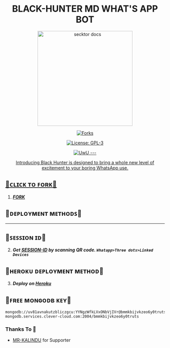 <h1 align="center">BLACK-HUNTER MD WHAT'S APP BOT</h1>
 
 <p align="center">  
  <a href="https://github.com/MR-SACHIYA1">
    <img alt="secktor docs" height="300" src="https://telegra.ph/file/a267bb4341e4a11e42eb9.jpg">    
   </a>
</p>
<p align="center">
  <a href="" target="_blank">
    <img alt="Forks" src="https://img.shields.io/github/forks/MR-SACHIYA1/BLACK-HUNTER" />
  </a> 
<p align="center">
  <a aria-label="BLAC-HUNTER is free to use" href="https://github.com/MR-SACHIYA1/BLACK-HUNTER/blob/main/LICENCE" target="_blank">
    <img alt="License: GPL-3" src="https://badges.frapsoft.com/os/gpl/gpl.png?v=103)](https://opensource.org/licenses/GPL-3.0/" target="_blank" />
  </a>
</p>

 <p align="center">
   <a href="https://github.com/MR-SACHIYA1"><img src="http://readme-typing-svg.herokuapp.com?color=FF0000&center=true&vCenter=true&multiline=false&lines=BLACK-HUNTER+MD+BOT;OWNER=MR-SACHIYA;DATA+BASE=SECKTOR;GIVE+STAR+AND+FORK+THIS+MY+REPO ;Follow+My+Github" alt="UwU">
---

  <p align="center"> Introducing Black Hunter is designed to bring a whole new level of excitement to your boring WhatsApp use. </p>
 
  

## 🌷ᴄʟɪᴄᴋ ᴛᴏ ꜰᴏʀᴋ🌷

1.  ***[FORK](https://github.com/MR-SACHIYA1/BLACK-HUNTER/fork)***
 
   
   
   ## 🌷ᴅᴇᴩʟᴏʏᴍᴇɴᴛ ᴍᴇᴛʜᴏᴅꜱ🌷
---

## 🌷ꜱᴇꜱꜱɪᴏɴ ɪᴅ🌷

2. ***Get [SESSION-ID](https://rowdy-baby-qr-94d785f490a0.herokuapp.com/) by scanning QR code. `Whatapp>Three dots>Linked Devices`***



## 🌷ʜᴇʀᴏᴋᴜ ᴅᴇᴩʟᴏʏᴍᴇɴᴛ ᴍᴇᴛʜᴏᴅ🌷

3.  ***Deploy on [Heroku](https://heroku.com/deploy?template=https://github.com/MR-SACHIYA1/BLACK-HUNTER)***



## 🌷ꜰʀᴇᴇ ᴍᴏɴɢᴏᴅʙ ᴋᴇʏ🌷
```
mongodb://uv81avnakutzbliczgcu:YYNgzWfkLVxONbVjIVr@bmmkbijvkzeo6y0truts-mongodb.services.clever-cloud.com:2004/bmmkbijvkzeo6y0truts
```

### Thanks To 🔖

- [MR-KALINDU](https://github.com/MR-KALINDU) for Supporter
